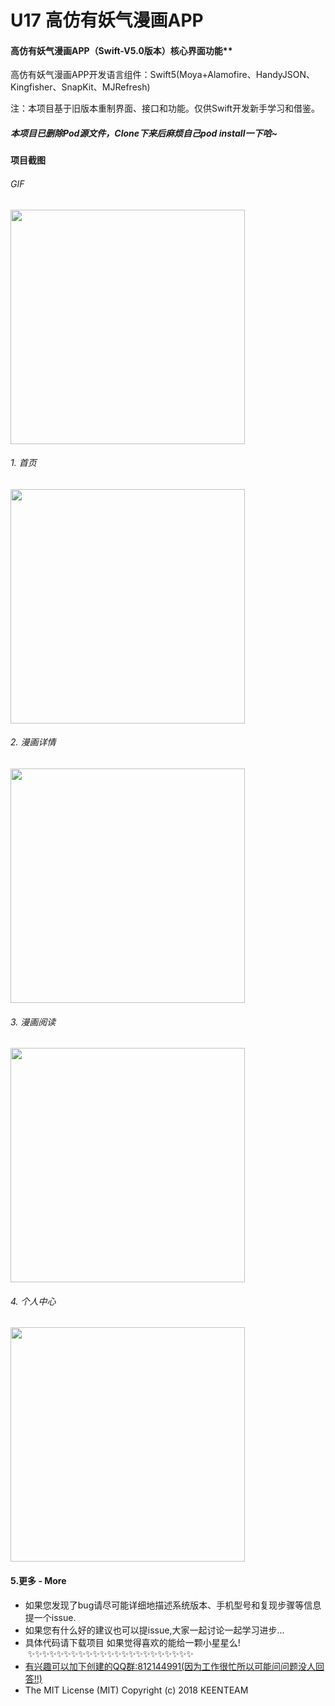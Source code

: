 # U17 高仿有妖气漫画APP

#### 高仿有妖气漫画APP（Swift-V5.0版本）核心界面功能**

高仿有妖气漫画APP开发语言组件：Swift5(Moya+Alamofire、HandyJSON、Kingfisher、SnapKit、MJRefresh)

注：本项目基于旧版本重制界面、接口和功能。仅供Swift开发新手学习和借鉴。

##### 本项目已删除Pod源文件，Clone下来后麻烦自己pod install一下哈~

#### 项目截图
###### GIF
<img src="项目截图/有妖气.gif" width="375">

###### 1. 首页
<img src="项目截图/1.jpg" width="375">

###### 2. 漫画详情
<img src="项目截图/2.jpg" width="375">

###### 3. 漫画阅读
<img src="项目截图/3.jpg" width="375">

###### 4. 个人中心
<img src="项目截图/4.jpg" width="375">

####  5.更多 - More
- 如果您发现了bug请尽可能详细地描述系统版本、手机型号和复现步骤等信息 提一个issue.
- 如果您有什么好的建议也可以提issue,大家一起讨论一起学习进步...
- 具体代码请下载项目  如果觉得喜欢的能给一颗小星星么!  ✨✨✨✨✨✨✨✨✨✨✨✨✨✨✨✨✨✨✨✨✨✨✨
- [有兴趣可以加下创建的QQ群:812144991(因为工作很忙所以可能问问题没人回答!!)](//shang.qq.com/wpa/qunwpa?idkey=ebd8d6809c83b4d6b4a18b688621cb73ded0cce092b4d1f734e071a58dd37c26) <a target="_blank" href="http://wpa.qq.com/msgrd?v=3&uin=294005139&site=qq&menu=yes"></a>
- The MIT License (MIT)                  Copyright (c) 2018 KEENTEAM
